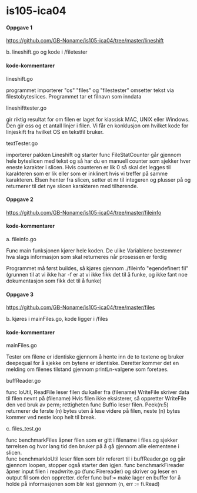 ﻿# is105-ica04

#### Oppgave 1
https://github.com/GB-Noname/is105-ica04/tree/master/lineshift 

b. lineshift.go og kode i /filetester

#### kode-kommentarer

lineshift.go

programmet importerer "os" "files" og "filestester" omsetter tekst via filestobyteslices. Programmet tar et filnavn som inndata

lineshifttester.go

gir riktig resultat for om filen er laget for klassisk MAC, UNIX eller Windows. Den gir oss og et antall linjer i filen.
Vi får en konklusjon om hvilket kode for linjeskift fra hvilket OS en tekstfil bruker. 

textTester.go

importerer pakken Lineshift og starter func FileStatCounter går gjennom hele byteslicen med tekst og så har du en manuell counter som sjekker hver eneste karakter i slicen. 
Hvis counteren er lik 0 så skal det legges til karakteren som er lik eller som er inklinert hvis vi treffer på samme karakteren. 
Elsen henter fra slicen, setter et nr til integeren og plusser på og returnerer til det nye slicen karakteren med tilhørende.
 

#### Oppgave 2 

https://github.com/GB-Noname/is105-ica04/tree/master/fileinfo

#### kode-kommentarer

a. fileinfo.go

Func main funksjonen kjører hele koden. De ulike Variablene bestemmer hva slags informasjon som skal returneres når prosessen er ferdig   

Programmet må først buildes, så kjøres gjennom ./fileinfo "egendefinert fil" (grunnen til at vi ikke har -f er at vi ikke fikk det til å funke, og ikke fant noe dokumentasjon som fikk det til å funke)

#### Oppgave 3 

https://github.com/GB-Noname/is105-ica04/tree/master/files

b. kjøres i mainFiles.go, kode ligger i /files

#### kode-kommentarer

mainFiles.go

Tester om filene er identiske gjennom å hente inn de to textene og bruker deepequal for å sjekke om bytene er identiske. 
Deretter kommer det en melding om filenes tilstand gjennom printLn-valgene som foretaes.

buffReader.go

func IoUtil, ReadFile leser filen du kaller fra (filename) 
WriteFile skriver data til filen nevnt på (filename) Hvis filen ikke eksisterer, så oppretter WriteFile den ved bruk av perm; rettigheten
func Buffio leser filen. Peek(n:5) returnerer de første (n) bytes uten å lese videre på filen, neste (n) bytes kommer ved neste loop helt til break.

c. files_test.go

func benchmarkFiles åpner filen som er gitt i filename i files.og sjekker tørrelsen og hvor lang tid den bruker på å gå gjennom alle elementene i slicen.	
func benchmarkIoUtil leser filen som blir referert til i buffReader.go og går gjennom loopen, stopper også starter den igjen.
func benchmarkFireader åpner input filen i readwrite.go (func Firereader) og skriver og leser en output fil som den oppretter.
defer func buf:= make lager en buffer for å holde på informasjonen som blir lest gjennom (n, err := fi.Read)
